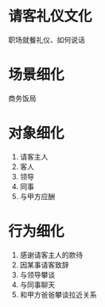 
# 请客礼仪文化

职场就餐礼仪、如何说话

# 场景细化

商务饭局

# 对象细化

1. 请客主人
1. 客人
1. 领导
1. 同事
1. 与甲方应酬

# 行为细化

1. 感谢请客主人的款待
1. 因某事请客致辞
1. 与领导攀谈
1. 与同事聊天
1. 和甲方爸爸攀谈拉近关系
